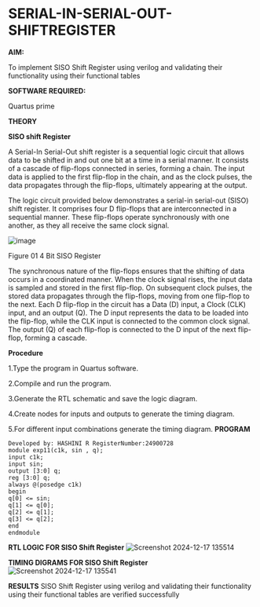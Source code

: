 # SERIAL-IN-SERIAL-OUT-SHIFTREGISTER

**AIM:**

To implement  SISO Shift Register using verilog and validating their functionality using their functional tables

**SOFTWARE REQUIRED:**

Quartus prime

**THEORY**

**SISO shift Register**

A Serial-In Serial-Out shift register is a sequential logic circuit that allows data to be shifted in and out one bit at a time in a serial manner. It consists of a cascade of flip-flops connected in series, forming a chain. The input data is applied to the first flip-flop in the chain, and as the clock pulses, the data propagates through the flip-flops, ultimately appearing at the output.

The logic circuit provided below demonstrates a serial-in serial-out (SISO) shift register. It comprises four D flip-flops that are interconnected in a sequential manner. These flip-flops operate synchronously with one another, as they all receive the same clock signal.

![image](https://github.com/naavaneetha/SERIAL-IN-SERIAL-OUT-SHIFTREGISTER/assets/154305477/e81c4072-37f9-46c6-8145-566764b74c3a)

Figure 01 4 Bit SISO Register

The synchronous nature of the flip-flops ensures that the shifting of data occurs in a coordinated manner. When the clock signal rises, the input data is sampled and stored in the first flip-flop. On subsequent clock pulses, the stored data propagates through the flip-flops, moving from one flip-flop to the next.
Each D flip-flop in the circuit has a Data (D) input, a Clock (CLK) input, and an output (Q). The D input represents the data to be loaded into the flip-flop, while the CLK input is connected to the common clock signal. The output (Q) of each flip-flop is connected to the D input of the next flip-flop, forming a cascade.

**Procedure**

1.Type the program in Quartus software.

2.Compile and run the program.

3.Generate the RTL schematic and save the logic diagram.

4.Create nodes for inputs and outputs to generate the timing diagram.

5.For different input combinations generate the timing diagram.
**PROGRAM**

```
Developed by: HASHINI R RegisterNumber:24900728
module exp11(c1k, sin , q);
input c1k;
input sin;
output [3:0] q;
reg [3:0] q;
always @(posedge c1k)
begin 
q[0] <= sin;
q[1] <= q[0];
q[2] <= q[1];
q[3] <= q[2];
end
endmodule
```




**RTL LOGIC FOR SISO Shift Register**
![Screenshot 2024-12-17 135514](https://github.com/user-attachments/assets/e0045934-5ba8-4142-b7fd-a08a4fecf23d)


**TIMING DIGRAMS FOR SISO Shift Register**
![Screenshot 2024-12-17 135541](https://github.com/user-attachments/assets/8be9ffeb-faae-4490-a566-b4c5101aa3d0)


**RESULTS**
SISO Shift Register using verilog and validating their functionality using their functional tables are verified successfully
